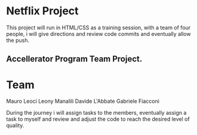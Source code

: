 # Netflix Project

This project will run in HTML/CSS as a training session, with a team of four people, i will give directions and review code commits and eventually allow the push.



## Accellerator Program Team Project.


# Team

Mauro Leoci
Leony Manalili
Davide L'Abbate
Gabriele Fiacconi


During the journey i will assign tasks to the members, eventually assign a task to myself and review and adjust the code to reach the desired level of quality.
